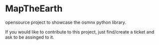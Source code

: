 # MapTheEarth

opensource project to showcase the osmnx python library.

If you would like to contribute to this project, just find/create a ticket and ask to be assinged to it.